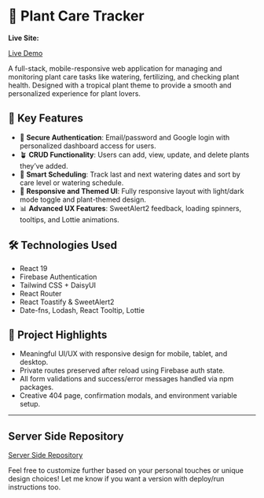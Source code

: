# 🌿 Plant Care Tracker

**Live Site:**

[Live Demo](https://plant-care-tracker-c369a.web.app/)

A full-stack, mobile-responsive web application for managing and monitoring plant care tasks like watering, fertilizing, and checking plant health. Designed with a tropical plant theme to provide a smooth and personalized experience for plant lovers.

## 🌟 Key Features

- 🔐 **Secure Authentication**: Email/password and Google login with personalized dashboard access for users.
- 🪴 **CRUD Functionality**: Users can add, view, update, and delete plants they’ve added.
- 📆 **Smart Scheduling**: Track last and next watering dates and sort by care level or watering schedule.
- 🎨 **Responsive and Themed UI**: Fully responsive layout with light/dark mode toggle and plant-themed design.
- 📊 **Advanced UX Features**: SweetAlert2 feedback, loading spinners, tooltips, and Lottie animations.

## 🛠️ Technologies Used

- React 19
- Firebase Authentication
- Tailwind CSS + DaisyUI
- React Router
- React Toastify & SweetAlert2
- Date-fns, Lodash, React Tooltip, Lottie

## 🧾 Project Highlights

- Meaningful UI/UX with responsive design for mobile, tablet, and desktop.
- Private routes preserved after reload using Firebase auth state.
- All form validations and success/error messages handled via npm packages.
- Creative 404 page, confirmation modals, and environment variable setup.

---

##  Server Side Repository
[Server Side Repository](https://github.com/shakilsarkar12/plant-care-tracker-server)

Feel free to customize further based on your personal touches or unique design choices! Let me know if you want a version with deploy/run instructions too.
